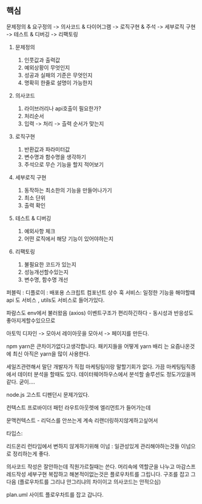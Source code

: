 ## 핵심
문제정의 & 요구정의 -> 의사코드 & 다이어그램 -> 로직구현  & 주석 -> 세부로직 구현 -> 테스트 & 디버깅 ->  리팩토링

1. 문제정의 
	1. 인풋값과 출력값
	2. 예외상황이  무엇인지
	3. 성공과 실패의 기준은 무엇인지
	4. 명확히 한줄로 설명이 가능한지

2. 의사코드
	1. 라이브러리나 api호출이 필요한가?
	2. 처리순서
	3. 입력 -> 처리 -> 츨력 순서가 맞는지

3. 로직구현
	1. 반환값과 파라미터값 
	2. 변수명과 함수명을 생각하기
	3. 주석으로 무슨 기능을 할지 적어보기

4. 세부로직 구현
	1. 동작하는 최소한의 기능을 만들어나가기
	2. 최소 단위
	3. 출력 확인
	

5. 테스트 & 디버깅
	1. 예외사항 체크
	2. 어떤 로직에서 해당 기능이 있어야하는지

6. 리팩토링
	1. 불필요한 코드가 있는지
	2. 성능개선할수있는지
	3. 변수명, 함수명 개선

퍼블릭 : 
디플로이 : 배포용 스크립트
컴포넌트
상수
훅
서비스: 일정한 기능을 해야할떄 api 도 서비스 , utils도 서비스로 들어가있다.

파람스도 env에서 불러왔음 (axios)
이벤트구조가 편리하긴하다 - 동시성과 반응성도 좋아지게할수있으므로

아토믹 디자인 -> 모아서 레이아웃을 모아서 -> 페이지를 만든다. 

npm yarn은 큰차이가없다고생각합니다. 패키지들을 어떻게 
yarn 배리 는 요즘나온것에 최신 
아직은  yarn을 많이 사용한다.

세일즈관련해서 말단 개발자가 직접 마케팅팀이랑 말할기회가 없다. 가끔 마케팅팀직종에서 데이터 분석을 할때도 있다. 데이터웨어하우스에서 분석할  솔루션도 정도가있을꺼같다. 굳이....

node.js 고스트  디펜던시 문제가있다.

컨텍스트  프로바이더  패턴
라우트아웃렛에 엘리먼트가 들어가는데

문맥컨텍스트 - 리덕스를 안쓰는게 계속 리랜더링하지않게하고싶어서

타입스:  

리드온리 런타임에서 변하지 않게하기위해
이넘 : 일관성있게 관리해야하는것들  이넘으로 정리하는게 좋다.

의사코드 작성은 잘안하는데 직원가르칠때는 쓴다. 머리속에 역할군을  나누고  마감스프레드작성 세부구현
복잡하고 해본적이없는것은 플로우차트를 그립니다. 구조를 잡고 그다음 (플로우차트를  그리냐 안그리냐의 차이이고 의사코드는 안적으심)

plan.uml 사이트 
플로우차트를 잡고 갑니다.